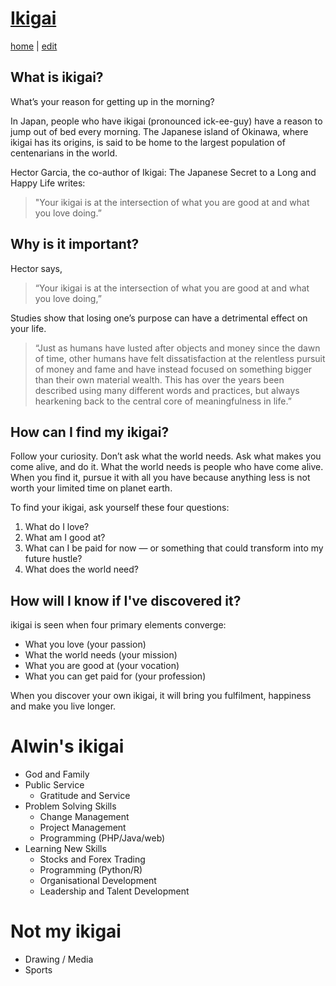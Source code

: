 # [Ikigai](https://alwinwoo.github.io/ikigai.html)
[home](https://alwinwoo.github.io/) | [edit](https://github.com/alwinwoo/alwinwoo.github.io/edit/master/ikigai.md)

## What is ikigai? 
What’s your reason for getting up in the morning? 

In Japan, people who have ikigai (pronounced ick-ee-guy) have a reason to jump out of bed every morning. The Japanese island of Okinawa, where ikigai has its origins, is said to be home to the largest population of centenarians in the world. 

Hector Garcia, the co-author of Ikigai: The Japanese Secret to a Long and Happy Life writes:

> "Your ikigai is at the intersection of what you are good at and what you love doing.”

## Why is it important? 

Hector says, 
> “Your ikigai is at the intersection of what you are good at and what you love doing,”

Studies show that losing one’s purpose can have a detrimental effect on your life.

>“Just as humans have lusted after objects and money since the dawn of time, other humans have felt dissatisfaction at the relentless pursuit of money and fame and have instead focused on something bigger than their own material wealth. This has over the years been described using many different words and practices, but always hearkening back to the central core of meaningfulness in life.”

## How can I find my ikigai? 

Follow your curiosity. Don’t ask what the world needs. Ask what makes you come alive, and do it. What the world needs is people who have come alive. When you find it, pursue it with all you have because anything less is not worth your limited time on planet earth.

To find your ikigai, ask yourself these four questions:
  1. What do I love?
  2. What am I good at?
  3. What can I be paid for now — or something that could transform into my future hustle?
  4. What does the world need?

## How will I know if I've discovered it? 

ikigai is seen when four primary elements converge:
  - What you love (your passion)
  - What the world needs (your mission)
  - What you are good at (your vocation)
  - What you can get paid for (your profession)

When you discover your own ikigai, it will bring you fulfilment, happiness and make you live longer.

# Alwin's ikigai

* God and Family
* Public Service
   * Gratitude and Service
* Problem Solving Skills
   * Change Management
   * Project Management
   * Programming (PHP/Java/web) 
* Learning New Skills
   * Stocks and Forex Trading
   * Programming (Python/R) 
   * Organisational Development
   * Leadership and Talent Development

# Not my ikigai
* Drawing / Media
* Sports
